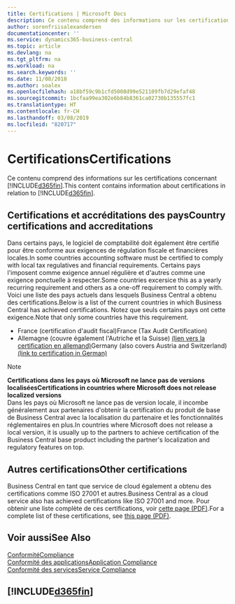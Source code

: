 ```yaml
---
title: Certifications | Microsoft Docs
description: Ce contenu comprend des informations sur les certifications concernant Business Central.
author: sorenfriisalexandersen
documentationcenter: ''
ms.service: dynamics365-business-central
ms.topic: article
ms.devlang: na
ms.tgt_pltfrm: na
ms.workload: na
ms.search.keywords: ''
ms.date: 11/08/2018
ms.author: soalex
ms.openlocfilehash: a18bf59c9b1cfd5008d99e521109fb7d29efaf48
ms.sourcegitcommit: 1bcfaa99ea302e6b84b8361ca02730b135557fc1
ms.translationtype: HT
ms.contentlocale: fr-CH
ms.lasthandoff: 03/08/2019
ms.locfileid: "820717"
---
```

# <a name="certifications"></a><span data-ttu-id="e8d20-103">Certifications</span><span class="sxs-lookup"><span data-stu-id="e8d20-103">Certifications</span></span>  
<span data-ttu-id="e8d20-104">Ce contenu comprend des informations sur les certifications concernant [!INCLUDE[d365fin](../includes/d365fin_md.md)].</span><span class="sxs-lookup"><span data-stu-id="e8d20-104">This content contains information about certifications in relation to [!INCLUDE[d365fin](../includes/d365fin_md.md)].</span></span>  

## <a name="country-certifications-and-accreditations"></a><span data-ttu-id="e8d20-105">Certifications et accréditations des pays</span><span class="sxs-lookup"><span data-stu-id="e8d20-105">Country certifications and accreditations</span></span>
<span data-ttu-id="e8d20-106">Dans certains pays, le logiciel de comptabilité doit également être certifié pour être conforme aux exigences de régulation fiscale et financières locales.</span><span class="sxs-lookup"><span data-stu-id="e8d20-106">In some countries accounting software must be certified to comply with local tax regulatives and financial requirements.</span></span> <span data-ttu-id="e8d20-107">Certains pays l'imposent comme exigence annuel régulière et d'autres comme une exigence ponctuelle à respecter.</span><span class="sxs-lookup"><span data-stu-id="e8d20-107">Some countries excersice this as a yearly recurring requirement and others as a one-off requirement to comply with.</span></span> <span data-ttu-id="e8d20-108">Voici une liste des pays actuels dans lesquels Business Central a obtenu des certifications.</span><span class="sxs-lookup"><span data-stu-id="e8d20-108">Below is a list of the current countries in which Business Central has achieved certifications.</span></span> <span data-ttu-id="e8d20-109">Notez que seuls certains pays ont cette exigence.</span><span class="sxs-lookup"><span data-stu-id="e8d20-109">Note that only some countries have this requirement.</span></span>  
- <span data-ttu-id="e8d20-110">France (certification d'audit fiscal)</span><span class="sxs-lookup"><span data-stu-id="e8d20-110">France (Tax Audit Certification)</span></span>
- <span data-ttu-id="e8d20-111">Allemagne (couvre également l'Autriche et la Suisse) [(lien vers la certification en allemand)](https://www.bdo.de/de-de/themen/softwarebescheinungen/bdo/microsoft-dynamics-365-business-central)</span><span class="sxs-lookup"><span data-stu-id="e8d20-111">Germany (also covers Austria and Switzerland) [(link to certification in German)](https://www.bdo.de/de-de/themen/softwarebescheinungen/bdo/microsoft-dynamics-365-business-central)</span></span>

> [!NOTE]  
>  <span data-ttu-id="e8d20-112">**Certifications dans les pays où Microsoft ne lance pas de versions localisées**</span><span class="sxs-lookup"><span data-stu-id="e8d20-112">**Certifications in countries where Microsoft does not release localized versions**</span></span>  
> <span data-ttu-id="e8d20-113">Dans les pays où Microsoft ne lance pas de version locale, il incombe généralement aux partenaires d'obtenir la certification du produit de base de Business Central avec la localisation du partenaire et les fonctionnalités réglementaires en plus.</span><span class="sxs-lookup"><span data-stu-id="e8d20-113">In countries where Microsoft does not release a local version, it is usually up to the partners to achieve certification of the Business Central base product including the partner's localization and regulatory features on top.</span></span>

## <a name="other-certifications"></a><span data-ttu-id="e8d20-114">Autres certifications</span><span class="sxs-lookup"><span data-stu-id="e8d20-114">Other certifications</span></span>  
<span data-ttu-id="e8d20-115">Business Central en tant que service de cloud également a obtenu des certifications comme ISO 27001 et autres.</span><span class="sxs-lookup"><span data-stu-id="e8d20-115">Business Central as a cloud service also has achieved certifications like ISO 27001 and more.</span></span> <span data-ttu-id="e8d20-116">Pour obtenir une liste complète de ces certifications, voir [cette page (PDF)](https://aka.ms/d365-compliance-list).</span><span class="sxs-lookup"><span data-stu-id="e8d20-116">For a complete list of these certifications, see [this page (PDF)](https://aka.ms/d365-compliance-list).</span></span>

## <a name="see-also"></a><span data-ttu-id="e8d20-117">Voir aussi</span><span class="sxs-lookup"><span data-stu-id="e8d20-117">See Also</span></span>  
[<span data-ttu-id="e8d20-118">Conformité</span><span class="sxs-lookup"><span data-stu-id="e8d20-118">Compliance</span></span>](compliance-overview.md)  
[<span data-ttu-id="e8d20-119">Conformité des applications</span><span class="sxs-lookup"><span data-stu-id="e8d20-119">Application Compliance</span></span>](compliance-application-compliance.md)  
[<span data-ttu-id="e8d20-120">Conformité des services</span><span class="sxs-lookup"><span data-stu-id="e8d20-120">Service Compliance</span></span>](compliance-service-compliance.md)  

 ## [!INCLUDE[d365fin](../includes/free_trial_md.md)]  
 
